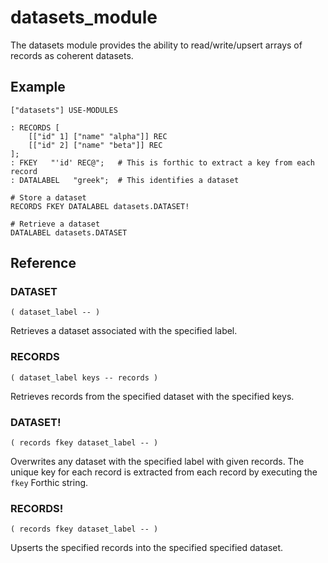 # datasets_module

The datasets module provides the ability to read/write/upsert arrays of records as coherent datasets.

## Example
```
["datasets"] USE-MODULES

: RECORDS [
    [["id" 1] ["name" "alpha"]] REC
    [["id" 2] ["name" "beta"]] REC
];
: FKEY   "'id' REC@";   # This is forthic to extract a key from each record
: DATALABEL   "greek";  # This identifies a dataset

# Store a dataset
RECORDS FKEY DATALABEL datasets.DATASET!

# Retrieve a dataset
DATALABEL datasets.DATASET
```

## Reference


### DATASET
`( dataset_label -- )`

Retrieves a dataset associated with the specified label.


### RECORDS
`( dataset_label keys -- records )`

Retrieves records from the specified dataset with the specified keys.


### DATASET!
`( records fkey dataset_label -- )`

Overwrites any dataset with the specified label with given records. The unique key for each record is extracted from each record by executing the `fkey` Forthic string.


### RECORDS!
`( records fkey dataset_label -- )`

Upserts the specified records into the specified specified dataset.